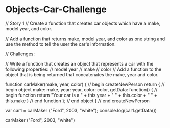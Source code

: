# Objects-Car-Challenge

// Story 1
// Create a function that creates car objects which have a make, model year, and color.

// Add a function that returns make, model year, and color as one string and use the method to tell the user the car's information.

// Challenges:

// Write a function that creates an object that represents a car with the following properties:
// model year
// make
// color
// Add a function to the object that is being returned that concatenates the make, year and color.

function carMaker(make, year, color) {  // begin createNewPerson
  return {                        // begin object
    make: make,
    year: year,
    color: color,
    getData: function() {         // begin function
      return "Your car is a " + this.year + " " + this.color + " " + this.make 
    }                             // end function
  };                              // end object
}                                 // end createNewPerson

var car1 = carMaker ("Ford", 2003, "white");
console.log(car1.getData())



carMaker ("Ford", 2003, "white")
